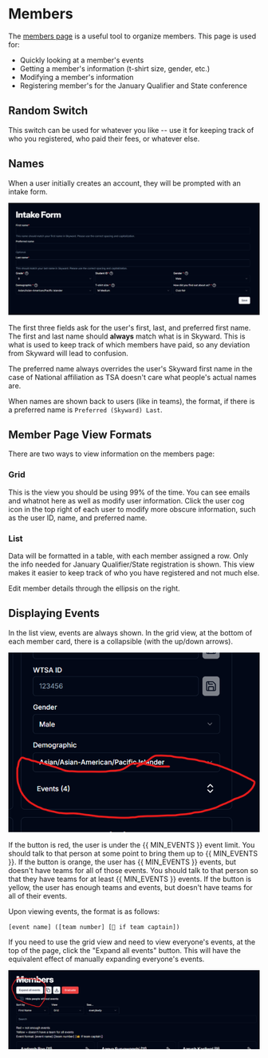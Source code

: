 <script setup>
  import { MIN_EVENTS } from '../../src/lib/constants'
</script>

# Members

The [members page](https://teaming.jhstsa.org/admin/members) is a useful tool to organize members. This page is used for:

- Quickly looking at a member's events
- Getting a member's information (t-shirt size, gender, etc.)
- Modifying a member's information
- Registering member's for the January Qualifier and State conference

## Random Switch

This switch can be used for whatever you like -- use it for keeping track of who you registered, who paid their fees, or whatever else.

## Names

When a user initially creates an account, they will be prompted with an intake form.

![intake form](intake-form.png)

The first three fields ask for the user's first, last, and preferred first name. The first and last name should **always** match what is in Skyward. This is what is used to keep track of which members have paid, so any deviation from Skyward will lead to confusion.

The preferred name always overrides the user's Skyward first name in the case of National affiliation as TSA doesn't care what people's actual names are.

When names are shown back to users (like in teams), the format, if there is a preferred name is `Preferred (Skyward) Last`.

## Member Page View Formats

There are two ways to view information on the members page:

### Grid

This is the view you should be using 99% of the time. You can see emails and whatnot here as well as modify user information. Click the user cog icon in the top right of each user to modify more obscure information, such as the user ID, name, and preferred name.

### List

Data will be formatted in a table, with each member assigned a row. Only the info needed for January Qualifier/State registration is shown. This view makes it easier to keep track of who you have registered and not much else.

Edit member details through the ellipsis on the right.

## Displaying Events

In the list view, events are always shown. In the grid view, at the bottom of each member card, there is a collapsible (with the up/down arrows).

![event expansion](event-expansion.png)

If the button is red, the user is under the {{ MIN_EVENTS }} event limit. You should talk to that person at some point to bring them up to {{ MIN_EVENTS }}.
If the button is orange, the user has {{ MIN_EVENTS }} events, but doesn't have teams for all of those events. You should talk to that person so that they have teams for at least {{ MIN_EVENTS }} events.
If the button is yellow, the user has enough teams and events, but doesn't have teams for all of their events.

Upon viewing events, the format is as follows:

```txt
[event name] ([team number] [👑 if team captain])
```

If you need to use the grid view and need to view everyone's events, at the top of the page, click the "Expand all events" button. This will have the equivalent effect of manually expanding everyone's events.

![expand all events](expand-all-events.png)
